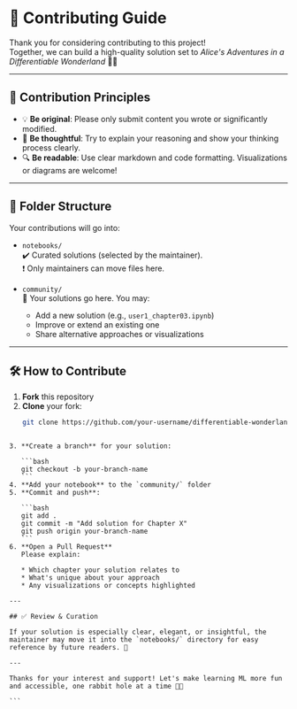# 🤝 Contributing Guide

Thank you for considering contributing to this project!  
Together, we can build a high-quality solution set to *Alice's Adventures in a Differentiable Wonderland* 🐇📘

---

## 🧱 Contribution Principles

- 💡 **Be original**: Please only submit content you wrote or significantly modified.
- 🧠 **Be thoughtful**: Try to explain your reasoning and show your thinking process clearly.
- 🔍 **Be readable**: Use clear markdown and code formatting. Visualizations or diagrams are welcome!

---

## 📁 Folder Structure

Your contributions will go into:

- `notebooks/`  
  ✔️ Curated solutions (selected by the maintainer).  
  ❗ Only maintainers can move files here.

- `community/`  
  🌱 Your solutions go here. You may:
  - Add a new solution (e.g., `user1_chapter03.ipynb`)
  - Improve or extend an existing one
  - Share alternative approaches or visualizations

---

## 🛠 How to Contribute

1. **Fork** this repository
2. **Clone** your fork:
   ```bash
   git clone https://github.com/your-username/differentiable-wonderland-solutions.git
````

3. **Create a branch** for your solution:

   ```bash
   git checkout -b your-branch-name
   ```
4. **Add your notebook** to the `community/` folder
5. **Commit and push**:

   ```bash
   git add .
   git commit -m "Add solution for Chapter X"
   git push origin your-branch-name
   ```
6. **Open a Pull Request**
   Please explain:

   * Which chapter your solution relates to
   * What's unique about your approach
   * Any visualizations or concepts highlighted

---

## ✅ Review & Curation

If your solution is especially clear, elegant, or insightful, the maintainer may move it into the `notebooks/` directory for easy reference by future readers. 🎉

---

Thanks for your interest and support! Let's make learning ML more fun and accessible, one rabbit hole at a time 🐰✨

```